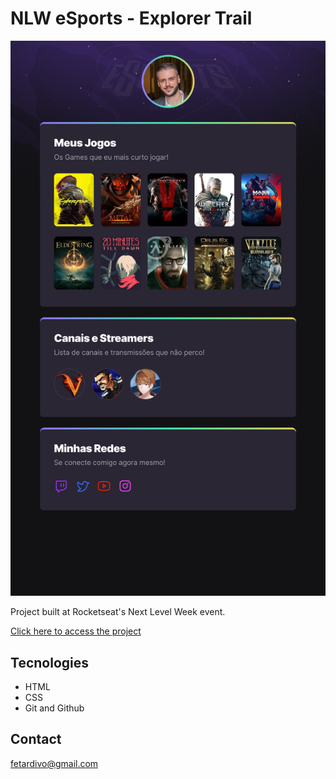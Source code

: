 # NLW eSports - Explorer Trail

![preview](./.github/preview.png)

Project built at Rocketseat's Next Level Week event.


[Click here to access the project](https://felipetardivo.github.io/NLW-22-09-esports-explorer/)


## Tecnologies

- HTML
- CSS
- Git and Github

## Contact

fetardivo@gmail.com